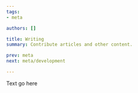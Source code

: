 ```yaml
---
tags:
- meta

authors: []

title: Writing
summary: Contribute articles and other content.

prev: meta
next: meta/development

---
```


<script lang="ts">

</script>

Text go here

<!--more-->
